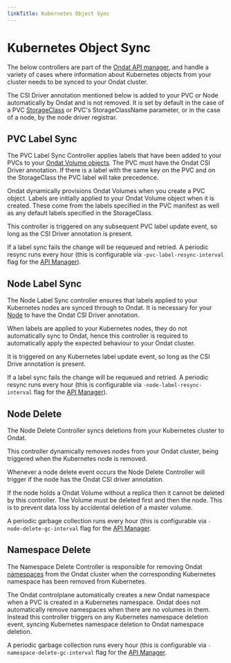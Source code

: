 ```yaml
---
linkTitle: Kubernetes Object Sync
---
```


# Kubernetes Object Sync

The below controllers are part of the [Ondat API manager](/docs/concepts/components), and handle a variety of cases where
information about Kubernetes objects from your cluster needs to be synced to
your Ondat cluster.

The CSI Driver annotation mentioned below is added to your PVC or Node
automatically by Ondat and is not removed. It is set by default in the case
of a PVC [StorageClass](/docs/operations/storageclasses) or
PVC's StorageClassName parameter, or in the case of a node, by the node driver
registrar.

## PVC Label Sync

The PVC Label Sync Controller applies labels that have been added to your PVCs
to your [Ondat Volume objects](/docs/concepts/volumes). The
PVC must have the Ondat CSI Driver annotation. If there is a label with the
same key on the PVC and on the StorageClass the PVC label will take precedence.

Ondat dynamically provisions Ondat Volumes when you create a PVC
object. Labels are initially applied to your Ondat Volume object when it is
created. These come from the labels specified in the PVC manifest as well as
any default labels specified in the StorageClass.

This controller is triggered on any subsequent PVC label update event, so long
as the CSI Driver annotation is present.

If a label sync fails the change will be requeued and retried. A periodic
resync runs every hour (this is configurable via `-pvc-label-resync-interval`
flag for the [API Manager](https://github.com/storageos/api-manager)).

## Node Label Sync

The Node Label Sync controller ensures that labels applied to your Kubernetes
nodes are synced through to Ondat. It is necessary for your [Node](/docs/concepts/nodes) to have the Ondat CSI Driver annotation.

When labels are applied to your Kubernetes nodes, they do not automatically
sync to Ondat, hence this controller is required to automatically apply the
expected behaviour to your Ondat cluster.

It is triggered on any Kubernetes label update event, so long as the CSI Drive
annotation is present.

If a label sync fails the change will be requeued and retried. A periodic
resync runs every hour (this is configurable via `-node-label-resync-interval`
flag for the [API Manager](https://github.com/storageos/api-manager)).

## Node Delete

The Node Delete Controller syncs deletions from your Kubernetes cluster to
Ondat.

This controller dynamically removes nodes from your Ondat cluster, being
triggered when the Kubernetes node is removed. 

Whenever a node delete event occurs the Node Delete Controller will trigger if
the node has the Ondat CSI driver annotation.

If the node holds a Ondat Volume without a replica then it cannot be
deleted by this controller. The Volume must be deleted first and then the node.
This is to prevent data loss by accidental deletion of a master volume. 

A periodic garbage collection runs every hour (this is configurable via
`-node-delete-gc-interval` flag for the [API Manager](https://github.com/storageos/api-manager).

## Namespace Delete

The Namespace Delete Controller is responsible for removing Ondat
[namespaces](/docs/concepts/namespaces) from the Ondat
cluster when the corresponding Kubernetes namespace has been removed from
Kubernetes.

The Ondat controlplane automatically creates a new Ondat namespace when
a PVC is created in a Kubernetes namespace. Ondat does not automatically
remove namespaces when there are no volumes in them. Instead this controller
triggers on any Kubernetes namespace deletion event, syncing Kubernetes
namespace deletion to Ondat namespace deletion.

A periodic garbage collection runs every hour (this is configurable via
`-namespace-delete-gc-interval` flag for the [API Manager](https://github.com/storageos/api-manager).
